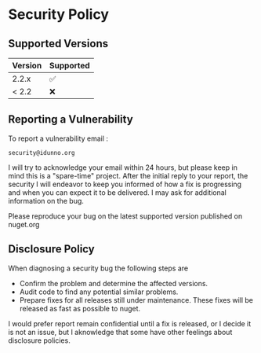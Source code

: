 # Security Policy

## Supported Versions

| Version | Supported          |
| ------- | ------------------ |
| 2.2.x   | :white_check_mark: |
| < 2.2   | :x:                |

## Reporting a Vulnerability

To report a vulnerability email :

    security@idunno.org
    
I will try to acknowledge your email within 24 hours, but please keep in mind this is a "spare-time" project.
After the initial reply to your report, the security I will endeavor to keep you informed of how a fix is progressing
and when you can expect it to be delivered. I may ask for additional information on the bug.

Please reproduce your bug on the latest supported version published on nuget.org

## Disclosure Policy

When diagnosing a security bug the following steps are

  * Confirm the problem and determine the affected versions.
  * Audit code to find any potential similar problems.
  * Prepare fixes for all releases still under maintenance. These fixes will be released as fast as possible to nuget.

I would prefer report remain confidential until a fix is released, or I decide it is not an issue, but I aknowledge that some have other feelings about disclosure policies.
